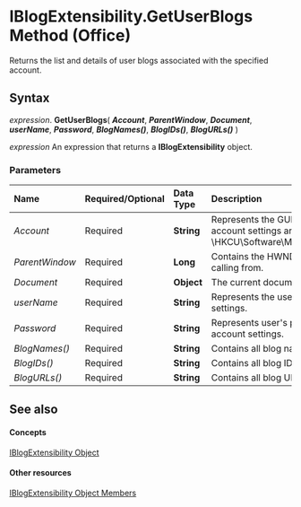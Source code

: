 
# IBlogExtensibility.GetUserBlogs Method (Office)

Returns the list and details of user blogs associated with the specified account.


## Syntax

 _expression_. **GetUserBlogs**( **_Account_**, **_ParentWindow_**, **_Document_**, **_userName_**, **_Password_**, **_BlogNames()_**, **_BlogIDs()_**, **_BlogURLs()_** )

 _expression_ An expression that returns a **IBlogExtensibility** object.


### Parameters



|**Name**|**Required/Optional**|**Data Type**|**Description**|
|:-----|:-----|:-----|:-----|
| _Account_|Required|**String**|Represents the GUID of the account registry key. Blog account settings are stored in the registry at \\HKCU\Software\Microsoft\Office\Common\Blog\Account.|
| _ParentWindow_|Required|**Long**|Contains the HWND for the window Microsoft Word is calling from.|
| _Document_|Required|**Object**|The current document.|
| _userName_|Required|**String**|Represents the username stored in the registry account settings.|
| _Password_|Required|**String**|Represents user's password stored in the registry account settings.|
| _BlogNames()_|Required|**String**|Contains all blog names under the current account.|
| _BlogIDs()_|Required|**String**|Contains all blog IDs under the current account.|
| _BlogURLs()_|Required|**String**|Contains all blog URLs under the current account.|

## See also


#### Concepts


[IBlogExtensibility Object](9757afdb-da45-8b97-636f-476efe036ac3.md)
#### Other resources


[IBlogExtensibility Object Members](55f27978-9b18-f9a5-c276-298b2539ec3c.md)
